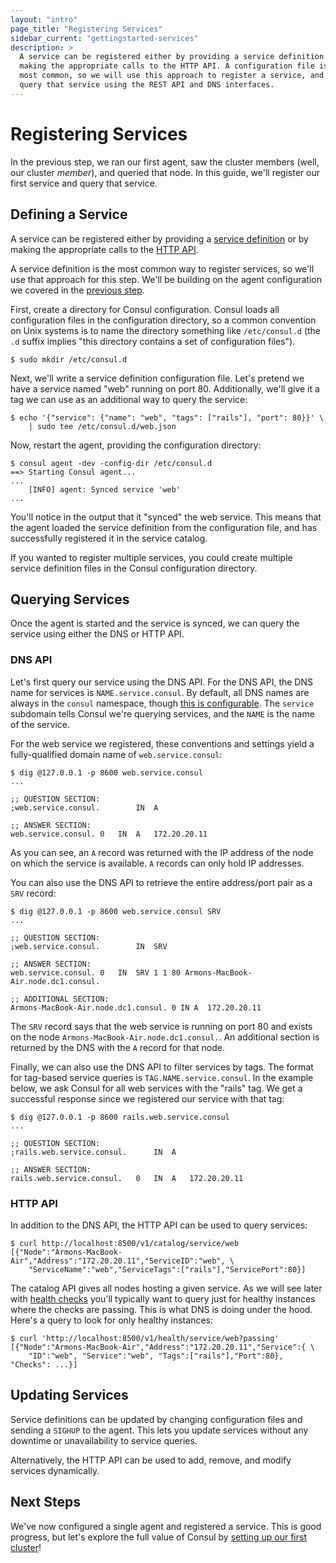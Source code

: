 ```yaml
---
layout: "intro"
page_title: "Registering Services"
sidebar_current: "gettingstarted-services"
description: >
  A service can be registered either by providing a service definition or by
  making the appropriate calls to the HTTP API. A configuration file is the
  most common, so we will use this approach to register a service, and then
  query that service using the REST API and DNS interfaces.
---
```


# Registering Services

In the previous step, we ran our first agent, saw the cluster members (well,
our cluster _member_), and queried that node. In this guide, we'll register
our first service and query that service.

## Defining a Service

A service can be registered either by providing a
[service definition](/docs/agent/services.html) or by making the appropriate
calls to the [HTTP API](/docs/agent/http.html).

A service definition is the most common way to register services, so we'll
use that approach for this step. We'll be building on the agent configuration
we covered in the [previous step](/intro/getting-started/agent.html).

First, create a directory for Consul configuration. Consul loads all
configuration files in the configuration directory, so a common convention
on Unix systems is to name the directory something like `/etc/consul.d`
(the `.d` suffix implies "this directory contains a set of configuration
files").

```text
$ sudo mkdir /etc/consul.d
```

Next, we'll write a service definition configuration file. Let's
pretend we have a service named "web" running on port 80. Additionally,
we'll give it a tag we can use as an additional way to query the service:

```text
$ echo '{"service": {"name": "web", "tags": ["rails"], "port": 80}}' \
    | sudo tee /etc/consul.d/web.json
```

Now, restart the agent, providing the configuration directory:

```text
$ consul agent -dev -config-dir /etc/consul.d
==> Starting Consul agent...
...
    [INFO] agent: Synced service 'web'
...
```

You'll notice in the output that it "synced" the web service. This means
that the agent loaded the service definition from the configuration file,
and has successfully registered it in the service catalog.

If you wanted to register multiple services, you could create multiple
service definition files in the Consul configuration directory.

## Querying Services

Once the agent is started and the service is synced, we can query the
service using either the DNS or HTTP API.

### DNS API

Let's first query our service using the DNS API. For the DNS API, the
DNS name for services is `NAME.service.consul`. By default, all DNS names
are always in the `consul` namespace, though
[this is configurable](/docs/agent/options.html#domain). The `service`
subdomain tells Consul we're querying services, and the `NAME` is the name
of the service.

For the web service we registered, these conventions and settings yield a
fully-qualified domain name of `web.service.consul`:

```text
$ dig @127.0.0.1 -p 8600 web.service.consul
...

;; QUESTION SECTION:
;web.service.consul.		IN	A

;; ANSWER SECTION:
web.service.consul.	0	IN	A	172.20.20.11
```

As you can see, an `A` record was returned with the IP address of the node on
which the service is available. `A` records can only hold IP addresses.

You can also use the DNS API to retrieve the entire address/port pair as a
`SRV` record:

```text
$ dig @127.0.0.1 -p 8600 web.service.consul SRV
...

;; QUESTION SECTION:
;web.service.consul.		IN	SRV

;; ANSWER SECTION:
web.service.consul.	0	IN	SRV	1 1 80 Armons-MacBook-Air.node.dc1.consul.

;; ADDITIONAL SECTION:
Armons-MacBook-Air.node.dc1.consul. 0 IN A	172.20.20.11
```

The `SRV` record says that the web service is running on port 80 and exists on
the node `Armons-MacBook-Air.node.dc1.consul.`. An additional section is returned by the
DNS with the `A` record for that node.

Finally, we can also use the DNS API to filter services by tags. The
format for tag-based service queries is `TAG.NAME.service.consul`. In
the example below, we ask Consul for all web services with the "rails"
tag. We get a successful response since we registered our service with
that tag:

```text
$ dig @127.0.0.1 -p 8600 rails.web.service.consul
...

;; QUESTION SECTION:
;rails.web.service.consul.		IN	A

;; ANSWER SECTION:
rails.web.service.consul.	0	IN	A	172.20.20.11
```

### HTTP API

In addition to the DNS API, the HTTP API can be used to query services:

```text
$ curl http://localhost:8500/v1/catalog/service/web
[{"Node":"Armons-MacBook-Air","Address":"172.20.20.11","ServiceID":"web", \
	"ServiceName":"web","ServiceTags":["rails"],"ServicePort":80}]
```

The catalog API gives all nodes hosting a given service. As we will see later
with [health checks](/intro/getting-started/checks.html) you'll typically want
to query just for healthy instances where the checks are passing. This is what
DNS is doing under the hood. Here's a query to look for only healthy instances:

```text
$ curl 'http://localhost:8500/v1/health/service/web?passing'
[{"Node":"Armons-MacBook-Air","Address":"172.20.20.11","Service":{ \
	"ID":"web", "Service":"web", "Tags":["rails"],"Port":80}, "Checks": ...}]
```

## Updating Services

Service definitions can be updated by changing configuration files and
sending a `SIGHUP` to the agent. This lets you update services without
any downtime or unavailability to service queries.

Alternatively, the HTTP API can be used to add, remove, and modify services
dynamically.

## Next Steps

We've now configured a single agent and registered a service. This is good
progress, but let's explore the full value of Consul by [setting up our
first cluster](/intro/getting-started/join.html)!
